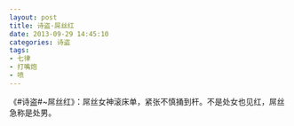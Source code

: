 ```yaml
---
layout: post
title: 诗盗·屌丝红
date: 2013-09-29 14:45:10
categories: 诗盗
tags:
- 七律
- 打嘴炮
- 喷
---
```

《#诗盗#~屌丝红》：屌丝女神滚床单，紧张不慎捅到杆。不是处女也见红，屌丝急称是处男。
